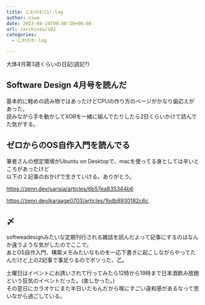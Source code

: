 ```yaml
---
title: にわのわ(1).log
author: niwa
date: 2023-04-24T09:40:19+00:00
url: /archives/102
categories:
  - にわのわ.log

---
```

大体4月第3週くらいの日記(週記?)

## Software Design 4月号を読んだ 

基本的に軽めの読み物ではあったけどCPUの作り方のページがかなり歯応えがあった。  
読みながら手を動かしてXORを一緒に組んでたりしたら2日くらいかけて読んでた気がする。

## ゼロからのOS自作入門を読んでる 

筆者さんの想定環境がUbuntu on Desktopで、macを使ってる身としては辛いところがあったけど  
以下の２記事のおかげで生きていける。ありがとう。

https://zenn.dev/sarisia/articles/6b57ea835344b6

<https://zenn.dev/karaage0703/articles/1bdb8930182c6c>

## 〆 

softweadesignみたいな定期刊行される雑誌を読んだよって記事にするのはなんか違うような気がしたのでここで。  
あとOS自作入門、構築メモみたいなものを一応下書きに起こしながらやってたんだけど上の2記事で事足りるのでボツった、乙。

土曜日はイベントにお誘いされて行ってみたら12時から19時まで日本酒飲み放題という狂気のイベントだった。(楽しかった。)  
その翌日にカラオケにまた半日いたもんだから喉にすごい違和感があるなって思いながら過ごしている。